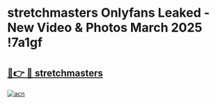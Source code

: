 # stretchmasters Onlyfans Leaked - New Video & Photos March 2025 !7a1gf

# <h2><a href="https://ya8ffu.iuczelnia.edu.pl?title=stretchmasters&ref=7a1gf">🔗👉 🔴 stretchmasters</a></h2>

[![acn](https://github.com/user-attachments/assets/0f9c940e-d8b0-45ae-aac7-cd30a18b3e1c)](https://ya8ffu.iuczelnia.edu.pl?title=stretchmasters&ref=7a1gf)

